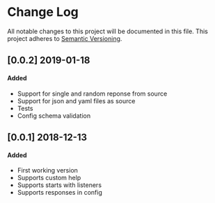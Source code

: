 # Change Log

All notable changes to this project will be documented in this file.
This project adheres to [Semantic Versioning](http://semver.org/).

## [0.0.2] 2019-01-18
#### Added
- Support for single and random reponse from source
- Support for json and yaml files as source
- Tests
- Config schema validation

## [0.0.1] 2018-12-13
#### Added
- First working version
- Supports custom help
- Supports starts with listeners
- Supports responses in config
